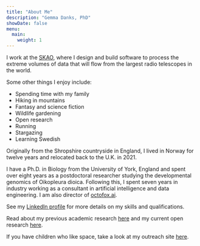 ```yaml
---
title: "About Me"
description: "Gemma Danks, PhD"
showDate: false
menu:
  main:
    weight: 1
---
```


I work at the [SKAO](https://www.skao.int/en), where I design and build software to process the extreme volumes of data that will flow from the largest radio telescopes in the world.

Some other things I enjoy include:

- Spending time with my family
- Hiking in mountains
- Fantasy and science fiction
- Wildlife gardening
- Open research
- Running
- Stargazing
- Learning Swedish

Originally from the Shropshire countryside in England, I lived in Norway for twelve years and relocated back to the U.K. in 2021. 

I have a Ph.D. in Biology from the University of York, England and spent over eight years as a postdoctoral researcher studying the developmental genomics of Oikopleura dioica. Following this, I spent seven years in industry working as a consultant in artificial intelligence and data engineering. I am also director of [octofox.ai](https://octofox.ai).

See my [LinkedIn profile](https://linkedin.com/gemmadanks) for more details on my skills and qualifications.

Read about my previous academic research [here](/research) and my current open research [here](https://open-research.gemmadanks.com).

If you have children who like space, take a look at my outreach site [here](https://palebluemarbles.com).